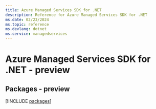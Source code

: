 ```yaml
---
title: Azure Managed Services SDK for .NET
description: Reference for Azure Managed Services SDK for .NET
ms.date: 02/23/2024
ms.topic: reference
ms.devlang: dotnet
ms.service: managedservices
---
```

# Azure Managed Services SDK for .NET - preview
## Packages - preview
[!INCLUDE [packages](managed-services-index.md)]